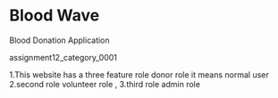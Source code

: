 # Blood Wave

Blood Donation Application

assignment12_category_0001

1.This website has a three feature role donor role it means normal user
2.second role volunteer role ,
3.third role admin role
